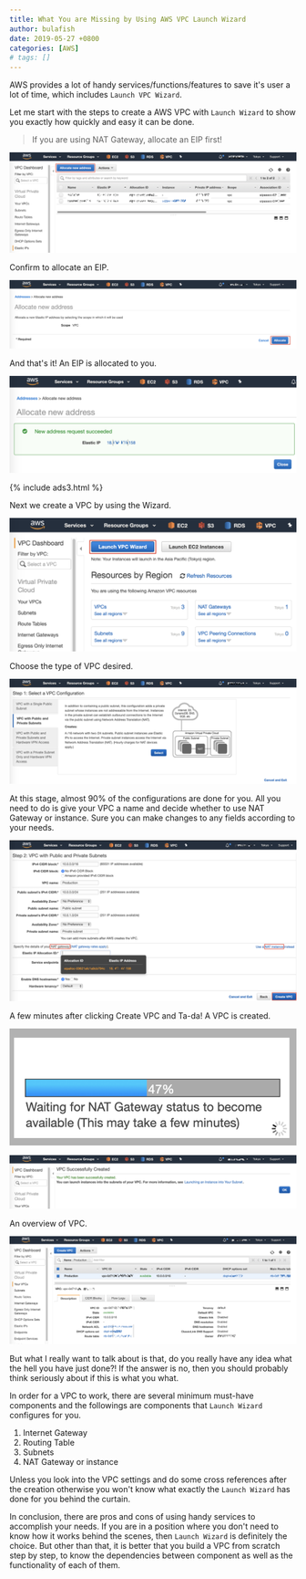 ```yaml
---
title: What You are Missing by Using AWS VPC Launch Wizard
author: bulafish
date: 2019-05-27 +0800
categories: [AWS]
# tags: []
---
```


AWS provides a lot of handy services/functions/features to save it's user a lot of time, which includes `Launch VPC Wizard`.

Let me start with the steps to create a AWS VPC with `Launch Wizard` to show you exactly how quickly and easy it can be done.

> If you are using NAT Gateway, allocate an EIP first!

![VPC](/assets/img/Xnip2019-05-27_14-19-11.png)

Confirm to allocate an EIP.

![VPC](/assets/img/Xnip2019-05-27_14-19-33.png)

And that's it! An EIP is allocated to you.

![VPC](/assets/img/Xnip2019-05-27_14-20-00.png)

{% include ads3.html %}

Next we create a VPC by using the Wizard.

![VPC](/assets/img/Xnip2019-05-27_14-21-03.png)

Choose the type of VPC desired.

![VPC](/assets/img/Xnip2019-05-27_14-16-37.png)

At this stage, almost 90% of the configurations are done for you. All you need to do is give your VPC a name and decide whether to use NAT Gateway or instance. Sure you can make changes to any fields according to your needs.

![VPC](/assets/img/Xnip2019-05-27_15-39-20.png)

A few minutes after clicking Create VPC and Ta-da! A VPC is created.

![VPC](/assets/img/Xnip2019-05-27_14-23-30.png)

![VPC](/assets/img/Xnip2019-05-27_14-24-56.png)

An overview of VPC.

![VPC](/assets/img/Xnip2019-05-27_14-26-54.png)

But what I really want to talk about is that, do you really have any idea what the hell you have just done?! If the answer is no, then you should probably think seriously about if this is what you what.

In order for a VPC to work, there are several minimum must-have components and the followings are components that `Launch Wizard` configures for you.

1. Internet Gateway
2. Routing Table
3. Subnets
4. NAT Gateway or instance

Unless you look into the VPC settings and do some cross references after the creation otherwise you won't know what exactly the `Launch Wizard` has done for you behind the curtain.

In conclusion, there are pros and cons of using handy services to accomplish your needs. If you are in a position where you don't need to know how it works behind the scenes, then `Launch Wizard` is definitely the choice. But other than that, it is better that you build a VPC from scratch step by step, to know the dependencies between component as well as the functionality of each of them.